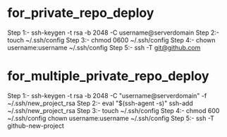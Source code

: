 # for_private_repo_deploy
Step 1:-  ssh-keygen -t rsa -b 2048 -C username@serverdomain
Step 2:- touch ~/.ssh/config
Step 3:-  chmod 0600 ~/.ssh/config
Step 4:- chown username:username ~/.ssh/config
Step 5:- ssh -T git@github.com

# for_multiple_private_repo_deploy
Step 1:-  ssh-keygen -t rsa -b 2048 -C "username@serverdomain" -f ~/.ssh/new_project_rsa
Step 2:- eval "$(ssh-agent -s)"
      ssh-add ~/.ssh/new_project_rsa
Step 3:-  touch ~/.ssh/config
Step 4:- chmod 600 ~/.ssh/config
       chown username:username ~/.ssh/config
Step 5:- ssh -T github-new-project
